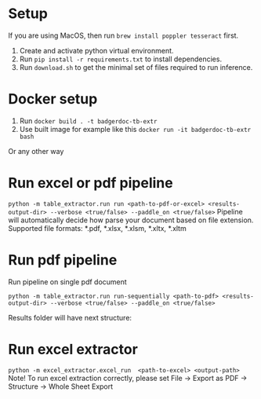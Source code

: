 # Setup

If you are using MacOS, then run `brew install poppler tesseract` first.

1. Create and activate python virtual environment.
2. Run `pip install -r requirements.txt` to install dependencies.
3. Run `download.sh` to get the minimal set of files required to run inference.

# Docker setup
1. Run `docker build . -t badgerdoc-tb-extr`
2. Use built image for example like this `docker run -it badgerdoc-tb-extr bash`

Or any other way

# Run excel or pdf pipeline

`python -m table_extractor.run run <path-to-pdf-or-excel> <results-output-dir> --verbose <true/false> --paddle_on <true/false>`
Pipeline will automatically decide how parse your document based on file extension.
Supported file formats:
*.pdf, *.xlsx, *.xlsm, *.xltx, *.xltm

# Run pdf pipeline

Run pipeline on single pdf document

`python -m table_extractor.run run-sequentially <path-to-pdf> <results-output-dir> --verbose <true/false> --paddle_on <true/false>`

Results folder will have next structure:

# Run excel extractor
`python -m excel_extractor.excel_run  <path-to-excel> <output-path>`
Note! To run excel extraction correctly, please set File -> Export as PDF -> Structure -> Whole Sheet Export

